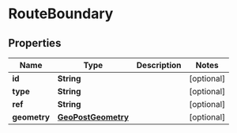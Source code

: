 
# RouteBoundary

## Properties
Name | Type | Description | Notes
------------ | ------------- | ------------- | -------------
**id** | **String** |  |  [optional]
**type** | **String** |  |  [optional]
**ref** | **String** |  |  [optional]
**geometry** | [**GeoPostGeometry**](GeoPostGeometry.md) |  |  [optional]



